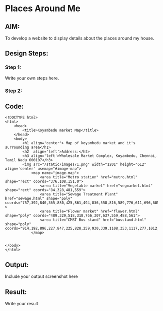 # Places Around Me
## AIM:
To develop a website to display details about the places around my house.

## Design Steps:

### Step 1:
Write your own steps here.
### Step 2:

## Code:
```
<!DOCTYPE html>
<html>
    <head>
        <title>Koyambedu market Map</title>
    </head>
    <body>
        <h1 align='center'> Map of koyambedu market and it's surrounding area</h1>
        <h2  align='left'>Address:</h2>
        <h3 align='left'>Wholesale Market Complex, Koyambedu, Chennai, Tamil Nadu 600107</h3>
        <img src="/static/images/1.png" width="1201" height="612" align='center' usemap="#image-map">
            <map name="image-map">
                <area title="Metro station" href="metro.html" shape="rect" coords="376,108,151,0">
                <area title="Vegetable market" href="vegmarket.html" shape="rect" coords="84,328,481,559">
                <area title="Sewage Treatment Plant" href="sewage.html" shape="poly" coords="757,392,840,365,880,425,861,494,836,558,816,589,776,611,696,605,639,609,652,583,707,488" >
                <area title="Flower market" href="flower.html" shape="poly" coords="489,329,518,318,766,307,637,559,488,561">
                <area title="CMBT Bus stand" href="busstand.html" shape="poly" coords="914,192,896,227,847,225,828,259,930,339,1108,353,1117,277,1012,184">
            </map>
        
        
</body>
</html>
```

## Output:
Include your output screenshot here

## Result:
Write your result